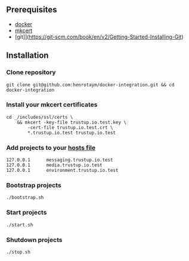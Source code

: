 ## Prerequisites

- [docker](https://docs.docker.com/get-docker/)
- [mkcert](https://github.com/FiloSottile/mkcert)
- [git]](https://git-scm.com/book/en/v2/Getting-Started-Installing-Git)

## Installation

### Clone repository

```
git clone git@github.com:henrotaym/docker-integration.git && cd docker-integration
```

### Install your mkcert certificates

```
cd _/includes/ssl/certs \
    && mkcert -key-file trustup.io.test.key \
        -cert-file trustup.io.test.crt \
        *.trustup.io.test trustup.io.test
```

### Add projects to your [hosts file](https://docs.rackspace.com/support/how-to/modify-your-hosts-file)

```
127.0.0.1      messaging.trustup.io.test
127.0.0.1      media.trustup.io.test
127.0.0.1      environment.trustup.io.test
```

### Bootstrap projects

```
./bootstrap.sh
```

### Start projects

```
./start.sh
```

### Shutdown projects

```
./stop.sh
```